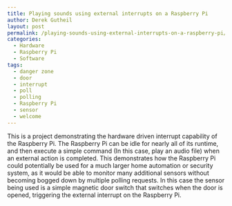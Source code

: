 ```yaml
---
title: Playing sounds using external interrupts on a Raspberry Pi
author: Derek Gutheil
layout: post
permalink: /playing-sounds-using-external-interrupts-on-a-raspberry-pi/
categories:
  - Hardware
  - Raspberry Pi
  - Software
tags:
  - danger zone
  - door
  - interrupt
  - poll
  - polling
  - Raspberry Pi
  - sensor
  - welcome
---
```

This is a project demonstrating the hardware driven interrupt capability of the Raspberry Pi. The Raspberry Pi can be idle for nearly all of its runtime, and then execute a simple command (In this case, play an audio file) when an external action is completed. This demonstrates how the Raspberry Pi could potentially be used for a much larger home automation or security system, as it would be able to monitor many additional sensors without becoming bogged down by multiple polling requests. In this case the sensor being used is a simple magnetic door switch that switches when the door is opened, triggering the external interrupt on the Raspberry Pi.